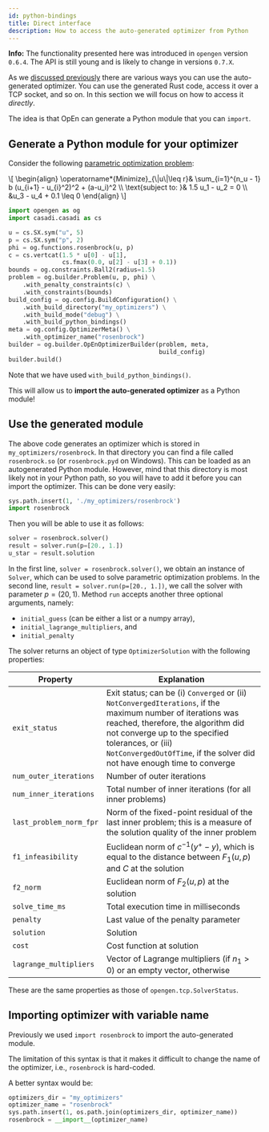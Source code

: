 ```yaml
---
id: python-bindings
title: Direct interface
description: How to access the auto-generated optimizer from Python
---
```


<script type="text/x-mathjax-config">MathJax.Hub.Config({tex2jax: {inlineMath: [['$','$'], ['\\(','\\)']]}});</script>
<script type="text/javascript" async src="https://cdnjs.cloudflare.com/ajax/libs/mathjax/2.7.1/MathJax.js?config=TeX-AMS-MML_HTMLorMML"></script>

<div class="alert alert-warning">
<b>Info:</b> The functionality presented here was introduced in <code>opengen</code> version <code>0.6.4</code>.
The API is still young and is likely to change in versions <code>0.7.X</code>.
</div>


As we [discussed previously](python-interface#about) there are various ways
you can use the auto-generated optimizer. You can use the generated Rust code,
access it over a TCP socket, and so on. In this section we will focus on 
how to access it *directly*.

The idea is that OpEn can generate a Python module that you can `import`.

## Generate a Python module for your optimizer
Consider the following [parametric optimization problem](example_rosenbrock_py):
<div class="math">
\[
    \begin{align}
    \operatorname*{Minimize}_{\|u\|\leq r}& \sum_{i=1}^{n_u - 1} b (u_{i+1} - u_{i}^2)^2 + (a-u_i)^2
    \\
    \text{subject to: }& 1.5 u_1 - u_2 = 0
    \\
    &u_3 - u_4 + 0.1 \leq 0
    \end{align}
\]</div>

```python
import opengen as og
import casadi.casadi as cs

u = cs.SX.sym("u", 5)
p = cs.SX.sym("p", 2)
phi = og.functions.rosenbrock(u, p)
c = cs.vertcat(1.5 * u[0] - u[1],
               cs.fmax(0.0, u[2] - u[3] + 0.1))
bounds = og.constraints.Ball2(radius=1.5)
problem = og.builder.Problem(u, p, phi) \
    .with_penalty_constraints(c) \
    .with_constraints(bounds)
build_config = og.config.BuildConfiguration() \
    .with_build_directory("my_optimizers") \
    .with_build_mode("debug") \
    .with_build_python_bindings()
meta = og.config.OptimizerMeta() \
    .with_optimizer_name("rosenbrock")
builder = og.builder.OpEnOptimizerBuilder(problem, meta,
                                          build_config)
builder.build()
```

Note that we have used `with_build_python_bindings()`.

This will allow us to **import the auto-generated optimizer** as a Python 
module!



## Use the generated module

The above code generates an optimizer which is stored in `my_optimizers/rosenbrock`.
In that directory you can find a file called `rosenbrock.so` (or `rosenbrock.pyd` on Windows).
This can be loaded as an autogenerated Python module.
However, mind that this directory is most likely not in your Python path, 
so you will have to add it before you can import the optimizer.
This can be done very easily:

```python
sys.path.insert(1, './my_optimizers/rosenbrock')
import rosenbrock
```

Then you will be able to use it as follows:

```python
solver = rosenbrock.solver()
result = solver.run(p=[20., 1.])
u_star = result.solution
```

In the first line, `solver = rosenbrock.solver()`, we obtain an instance of 
`Solver`, which can be used to solve parametric optimization problems.
In the second line, `result = solver.run(p=[20., 1.])`, we call the solver
with parameter $p=(20, 1)$. Method `run` accepts another three optional
arguments, namely:

- `initial_guess` (can be either a list or a numpy array),
- `initial_lagrange_multipliers`, and 
- `initial_penalty`

The solver returns an object of type `OptimizerSolution` with the following 
properties:


| Property                 | Explanation                                 |
|--------------------------|---------------------------------------------|
| `exit_status`             | Exit status; can be (i) `Converged` or (ii) `NotConvergedIterations`, if the maximum number of iterations was reached, therefore, the algorithm did not converge up to the specified tolerances, or (iii) `NotConvergedOutOfTime`, if the solver did not have enough time to converge |
| `num_outer_iterations`    | Number of outer iterations   |
| `num_inner_iterations`    | Total number of inner iterations (for all inner problems)    |
| `last_problem_norm_fpr`   | Norm of the fixed-point residual of the last inner problem; this is a measure of the solution quality of the inner problem      |
| `f1_infeasibility`       | Euclidean norm of $c^{-1}(y^+-y)$, which is equal to the distance between $F_1(u, p)$ and $C$ at the solution   |
| `f2_norm`                 | Euclidean norm of $F_2(u, p)$ at the solution|
| `solve_time_ms`           | Total execution time in milliseconds |
| `penalty`                 | Last value of the penalty parameter |
| `solution`                | Solution |
| `cost`                    | Cost function at solution |
| `lagrange_multipliers`    | Vector of Lagrange multipliers (if $n_1 > 0$) or an empty vector, otherwise |

These are the same properties as those of `opengen.tcp.SolverStatus`.


## Importing optimizer with variable name

Previously we used `import rosenbrock` to import the auto-generated module.

The limitation of this syntax is that it makes it difficult to change the name of the optimizer, i.e., `rosenbrock` is hard-coded.

A better syntax would be:

```python
optimizers_dir = "my_optimizers"
optimizer_name = "rosenbrock"
sys.path.insert(1, os.path.join(optimizers_dir, optimizer_name))
rosenbrock = __import__(optimizer_name)
```
